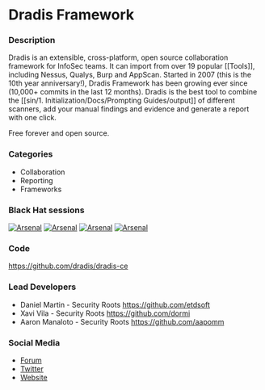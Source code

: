 # Dradis Framework

### Description
Dradis is an extensible, cross-platform, open source collaboration framework for InfoSec teams. It can import from over 19 popular [[Tools]], including Nessus, Qualys, Burp and AppScan. Started in 2007 (this is the 10th year anniversary!), Dradis Framework has been growing ever since (10,000+ commits in the last 12 months). Dradis is the best tool to combine the [[sin/1. Initialization/Docs/Prompting Guides/output]] of different scanners, add your manual findings and evidence and generate a report with one click.

Free forever and open source.

### Categories
* Collaboration
* Reporting
* Frameworks

### Black Hat sessions
[![Arsenal](https://rawgit.com/toolswatch/badges/master/arsenal/europe/2014.svg)](https://www.toolswatch.org/2014/09/lineup-for-the-blackhat-arsenal-europe-2014/)
[![Arsenal](https://rawgit.com/toolswatch/badges/master/arsenal/usa/2015.svg)](https://www.toolswatch.org/2015/06/black-hat-arsenal-usa-2015-speakers-lineup/)
[![Arsenal](https://rawgit.com/toolswatch/badges/master/arsenal/usa/2016.svg)](https://www.blackhat.com/us-16/arsenal.html#dradis-framework)
[![Arsenal](https://rawgit.com/toolswatch/badges/master/arsenal/usa/2017.svg)](http://www.toolswatch.org/2017/06/the-black-hat-arsenal-usa-2017-phenomenal-line-up-announced/)


### Code
https://github.com/dradis/dradis-ce

### Lead Developers
* Daniel Martin - Security Roots https://github.com/etdsoft
* Xavi Vila - Security Roots https://github.com/dormi
* Aaron Manaloto - Security Roots https://github.com/aapomm

### Social Media
* [Forum](http://discuss.dradisframework.org)
* [Twitter](https://twitter.com/dradisfw)
* [Website](http://dradisframework.org/ce/?utm_source=github&utm_medium=web&utm_campaign=arsenal-tools)
